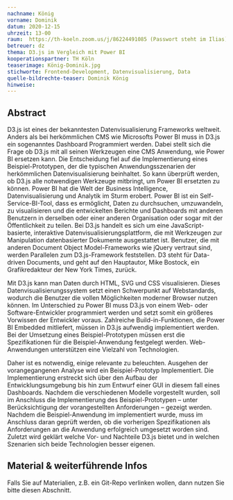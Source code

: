 ```yaml
---
nachname: König
vorname: Dominik
datum: 2020-12-15
uhrzeit: 13-00
raum:  https://th-koeln.zoom.us/j/86224491085 (Passwort steht im Ilias) Präsentation
betreuer: dz
thema: D3.js im Vergleich mit Power BI
kooperationspartner: TH Köln
teaserimage: König-Dominik.jpg
stichworte: Frontend-Development, Datenvisualisierung, Data
quelle-bildrechte-teaser: Dominik König
hinweise:
---
```


## Abstract

D3.js ist eines der bekanntesten Datenvisualisierung Frameworks weltweit. Anders als bei herkömmlichen CMS wie Microsofts Power BI muss in D3.js ein sogenanntes Dashboard Programmiert werden. Dabei stellt sich die Frage ob D3.js mit all seinen Werkzeugen eine CMS Anwendung, wie Power BI ersetzen kann. Die Entscheidung fiel auf die Implementierung eines Beispiel-Prototypen, der die typischen Anwendungsszenarien der herkömmlichen Datenvisualisierung beinhaltet. So kann überprüft werden, ob D3.js alle notwendigen Werkzeuge mitbringt, um Power BI ersetzten zu können. Power BI hat die Welt der Business Intelligence, Datenvisualisierung und Analytik im Sturm erobert. Power BI ist ein Self-Service-BI-Tool, dass es ermöglicht, Daten zu durchsuchen, umzuwandeln, zu visualisieren und die entwickelten Berichte und Dashboards mit anderen Benutzern in derselben oder einer anderen Organisation oder sogar mit der Öffentlichkeit zu teilen. Bei D3.js handelt es sich um eine JavaScript-basierte, interaktive Datenvisualisierungsplattform, die mit Werkzeugen zur Manipulation datenbasierter Dokumente ausgestattet ist. Benutzer, die mit anderen Document Object Model-Frameworks wie jQuery vertraut sind, werden Parallelen zum D3.js-Framework feststellen. D3 steht für Data-driven Documents, und geht auf den Hauptautor, Mike Bostock, ein Grafikredakteur der New York Times, zurück.

Mit D3.js kann man Daten durch HTML, SVG und CSS visualisieren. Dieses Datenvisualisierungssystem setzt einen Schwerpunkt auf Webstandards, wodurch die Benutzer die vollen Möglichkeiten moderner Browser nutzen können. Im Unterschied zu Power BI muss D3.js von einem Web- oder Software-Entwickler programmiert werden und setzt somit ein größeres Vorwissen der Entwickler voraus. Zahlreiche Build-in-Funktionen, die Power BI Embedded mitliefert, müssen in D3.js aufwendig implementiert werden. Bei der Umsetzung eines Beispiel-Prototypen müssen erst die Spezifikationen für die Beispiel-Anwendung festgelegt werden. Web-Anwendungen unterstützen eine Vielzahl von Technologien.

Daher ist es notwendig, einige relevante zu beleuchten. Ausgehen der vorangegangenen Analyse wird ein Beispiel-Prototyp Implementiert. Die Implementierung erstreckt sich über den Aufbau der Entwicklungsumgebung bis hin zum Entwurf einer GUI in diesem fall eines Dashboards. Nachdem die verschiedenen Modelle vorgestellt wurden, soll im Anschluss die Implementierung des Beispiel-Prototypen – unter Berücksichtigung der vorangestellten Anforderungen – gezeigt werden. Nachdem die Beispiel-Anwendung im implementiert wurde, muss im Anschluss daran geprüft werden, ob die  vorherigen Spezifikationen als Anforderungen an die Anwendung erfolgreich umgesetzt worden sind. Zuletzt wird geklärt welche Vor- und Nachteile D3.js bietet und in welchen Szenarien sich beide Technologien besser eigenen.

## Material & weiterführende Infos
Falls Sie auf Materialien, z.B. ein Git-Repo verlinken wollen, dann nutzen Sie bitte diesen Abschnitt.
